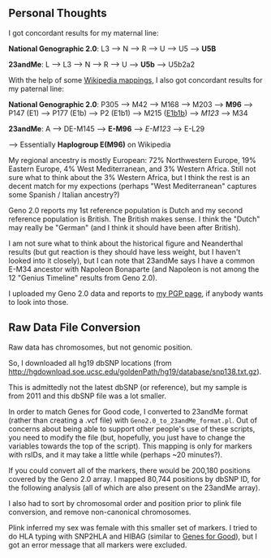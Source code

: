 Personal Thoughts
-----------------

I got concordant results for my maternal line:

**National Genographic 2.0**: L3 --> N --> R --> U --> U5 --> **U5B**

**23andMe**: L --> L3 --> N --> R --> U --> **U5b** --> U5b2a2


With the help of some [Wikipedia mappings](https://en.wikipedia.org/wiki/Human_Y-chromosome_DNA_haplogroup), I also got concordant results for my paternal line:

**National Genographic 2.0**: P305 --> M42 --> M168 --> M203 --> **M96** --> P147 (E1) --> P177 (E1b) --> P2 (E1b1) --> M215 ([E1b1b](https://www.eupedia.com/europe/Haplogroup_E1b1b_Y-DNA.shtml)) --> *M123* --> M34

**23andMe**: A --> DE-M145 --> **E-M96** --> *E-M123* --> E-L29

--> Essentially **Haplogroup E(M96)** on Wikipedia

My regional ancestry is mostly European: 72% Northwestern Europe, 19% Eastern Europe, 4% West Mediterranean, and 3% Western Africa.  Still not sure what to think about the 3% Western Africa, but I think the rest is an decent match for my expections (perhaps "West Mediterranean" captures some Spanish / Italian ancestry?)

Geno 2.0 reports my 1st reference population is Dutch and my second reference population is British.  The British makes sense.  I think the "Dutch" may really be "German" (and I think it should have been after British).

I am not sure what to think about the historical figure and Neanderthal results (but gut reaction is they should have less weight, but I haven't looked into it closely), but I can note that 23andMe says I have a common E-M34 ancestor with Napoleon Bonaparte (and Napoleon is not among the 12 "Genius Timeline" results from Geno 2.0).

I uploaded my Geno 2.0 data and reports to [my PGP page](https://my.pgp-hms.org/profile/hu832966), if anybody wants to look into those.


Raw Data File Conversion
-----------

Raw data has chromosomes, but not genomic position.

So, I downloaded all hg19 dbSNP locations (from http://hgdownload.soe.ucsc.edu/goldenPath/hg19/database/snp138.txt.gz).

This is admittedly not the latest dbSNP (or reference), but my sample is from 2011 and this dbSNP file was a lot smaller.

In order to match Genes for Good code, I converted to 23andMe format (rather than creating a .vcf file) with `Geno2.0_to_23andMe_format.pl`.  Out of concerns about being able to support other people's use of these scripts, you need to modify the file (but, hopefully, you just have to change the variables towards the top of the script).  This mapping is only for markers with rsIDs, and it may take a little while (perhaps ~20 minutes?).

If you could convert all of the markers, there would be 200,180 positions covered by the Geno 2.0 array.  I mapped 80,744 positions by dbSNP ID, for the following analysis (all of which are also present on the 23andMe array).

I also had to sort by chromosomal order and position prior to plink file conversion, and remove non-canonical chromosomes.

Plink inferred my sex was female with this smaller set of markers.  I tried to do HLA typing with SNP2HLA and HIBAG (similar to [Genes for Good](https://github.com/cwarden45/DTC_Scripts/tree/master/Genes_for_Good)), but I got an error message that all markers were excluded.
